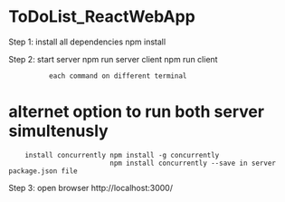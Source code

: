 # ToDoList_ReactWebApp


Step 1: install all dependencies npm install

Step 2: start server npm run server
              client npm run client
              
              each command on different terminal
# alternet option to run both server simultenusly 
        install concurrently npm install -g concurrently
                             npm install concurrently --save in server package.json file
                             
Step 3: open browser 
        http://localhost:3000/
